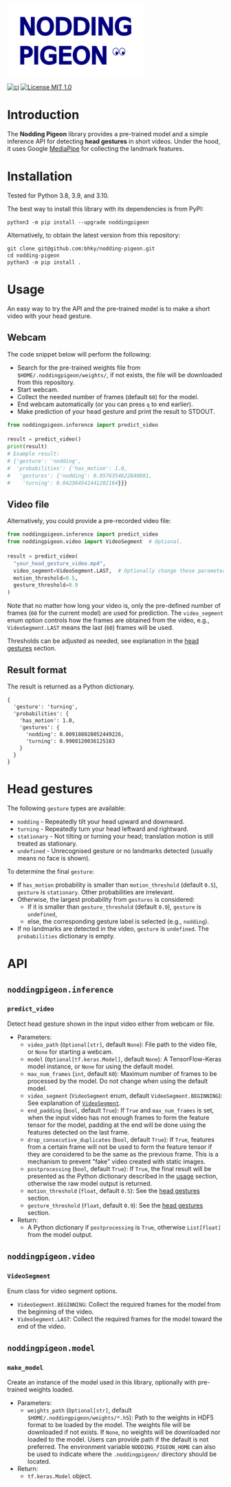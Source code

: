 ![logo](logo/nodding-pigeon_logo.png)

[![ci](https://github.com/bhky/nodding-pigeon/actions/workflows/ci.yml/badge.svg)](https://github.com/bhky/nodding-pigeon/actions)
[![License MIT 1.0](https://img.shields.io/badge/license-MIT%201.0-blue.svg)](LICENSE)

# Introduction

The **Nodding Pigeon** library provides a pre-trained model and 
a simple inference API for detecting **head gestures** in short videos.
Under the hood, it uses Google [MediaPipe](https://google.github.io/mediapipe/)
for collecting the landmark features.

# Installation

Tested for Python 3.8, 3.9, and 3.10.

The best way to install this library with its dependencies is from PyPI:
```shell
python3 -m pip install --upgrade noddingpigeon
```
Alternatively, to obtain the latest version from this repository:
```shell
git clone git@github.com:bhky/nodding-pigeon.git
cd nodding-pigeon
python3 -m pip install .
```

# Usage

An easy way to try the API and the pre-trained model is to
make a short video with your head gesture.

## Webcam

The code snippet below will perform the following:
- Search for the pre-trained weights file from `$HOME/.noddingpigeon/weights/`,
  if not exists, the file will be downloaded from this repository.
- Start webcam.
- Collect the needed number of frames (default `60`) for the model.
- End webcam automatically (or you can press `q` to end earlier).
- Make prediction of your head gesture and print the result to STDOUT.
```python
from noddingpigeon.inference import predict_video

result = predict_video()
print(result)
# Example result:
# {'gesture': 'nodding',
#  'probabilities': {'has_motion': 1.0,
#   'gestures': {'nodding': 0.9576354622840881,
#    'turning': 0.042364541441202164}}}
```

## Video file

Alternatively, you could provide a pre-recorded video file:

```python
from noddingpigeon.inference import predict_video
from noddingpigeon.video import VideoSegment  # Optional.

result = predict_video(
  "your_head_gesture_video.mp4",
  video_segment=VideoSegment.LAST,  # Optionally change these parameters.
  motion_threshold=0.5,
  gesture_threshold=0.9
)
```
Note that no matter how long your video is, only the
pre-defined number of frames (`60` for the current model) are used for
prediction. The `video_segment` enum option controls how the frames 
are obtained from the video, 
e.g., `VideoSegment.LAST` means the last (`60`) frames will be used.

Thresholds can be adjusted as needed, see explanation in the 
[head gestures](#head-gestures) section.

## Result format

The result is returned as a Python dictionary.

```text
{
  'gesture': 'turning',
  'probabilities': {
    'has_motion': 1.0,
    'gestures': {
      'nodding': 0.009188028052449226,
      'turning': 0.9908120036125183
    }
  }
}
```

# Head gestures

The following `gesture` types are available:
- `nodding` - Repeatedly tilt your head upward and downward.
- `turning` - Repeatedly turn your head leftward and rightward.
- `stationary` - Not tilting or turning your head; translation motion is still treated as stationary.
- `undefined` - Unrecognised gesture or no landmarks detected (usually means no face is shown).

To determine the final `gesture`:
- If `has_motion` probability is smaller than `motion_threshold` (default `0.5`),
  `gesture` is `stationary`. Other probabilities are irrelevant.
- Otherwise, the largest probability from `gestures` is considered:
  - If it is smaller than `gesture_threshold` (default `0.9`), `gesture` is `undefined`,
  - else, the corresponding gesture label is selected (e.g., `nodding`).
- If no landmarks are detected in the video, `gesture` is `undefined`. 
  The `probabilities` dictionary is empty.

# API

## `noddingpigeon.inference`

### `predict_video`
Detect head gesture shown in the input video either from webcam or file.
- Parameters:
  - `video_path` (`Optional[str]`, default `None`): 
    File path to the video file, or `None` for starting a webcam.
  - `model` (`Optional[tf.keras.Model]`, default `None`): 
    A TensorFlow-Keras model instance, or `None` for using the default model.
  - `max_num_frames` (`int`, default `60`):
    Maximum number of frames to be processed by the model.
    Do not change when using the default model.    
  - `video_segment` (`VideoSegment` enum, default `VideoSegment.BEGINNING`):
    See explanation of [`VideoSegment`](#videosegment).
  - `end_padding` (`bool`, default `True`): 
    If `True` and `max_num_frames` is set, when the input video has not enough
    frames to form the feature tensor for the model, padding at the end will be 
    done using the features detected on the last frame.
  - `drop_consecutive_duplicates` (`bool`, default `True`):
    If `True`, features from a certain frame will not be used to form the 
    feature tensor if they are considered to be the same as the previous frame.
    This is a mechanism to prevent "fake" video created with static images.
  - `postprocessing` (`bool`, default `True`):
    If `True`, the final result will be presented as the Python dictionary
    described in the [usage](#usage) section, otherwise the raw model output
    is returned.
  - `motion_threshold` (`float`, default `0.5`):
    See the [head gestures](#head-gestures) section.
  - `gesture_threshold` (`float`, default `0.9`):
    See the [head gestures](#head-gestures) section.
- Return:
  - A Python dictionary if `postprocessing` is `True`, otherwise `List[float]`
    from the model output.

## `noddingpigeon.video`

### `VideoSegment`
Enum class for video segment options.
- `VideoSegment.BEGINNING`: Collect the required frames for the model from the beginning of the video.
- `VideoSegment.LAST`: Collect the required frames for the model toward the end of the video.

## `noddingpigeon.model`

### `make_model`
Create an instance of the model used in this library, 
optionally with pre-trained weights loaded.
- Parameters:
  - `weights_path` (`Optional[str]`, default `$HOME/.noddingpigeon/weights/*.h5`): 
    Path to the weights in HDF5 format to be loaded by the model. 
    The weights file will be downloaded if not exists.
    If `None`, no weights will be downloaded nor loaded to the model.
    Users can provide path if the default is not preferred. 
    The environment variable `NODDING_PIGEON_HOME` can also be used to indicate
    where the `.noddingpigeon/` directory should be located.
- Return:
  - `tf.keras.Model` object.
